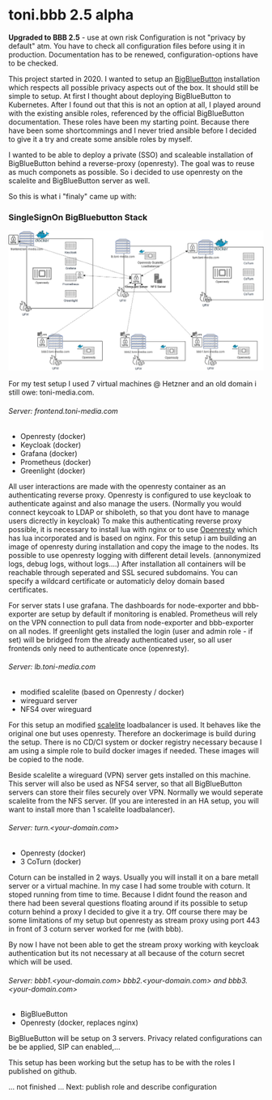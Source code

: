 # toni.bbb 2.5 alpha
**Upgraded to BBB 2.5** - use at own risk
Configuration is not "privacy by default" atm. You have to check all configuration files before using it in production.
Documentation has to be renewed, configuration-options have to be checked.

This project started in 2020. I wanted to setup an [BigBlueButton](https://bigbluebutton.org/) installation which respects all possible privacy aspects out of the box. It should still be simple to setup. At first I thought about deploying BigBlueButton to Kubernetes. After I found out that this is not an option at all, I played around with the existing ansible roles, referenced by the official BigBlueButton documentation. These roles have been my starting point. Because there have been some shortcommings and I never tried ansible before I decided to give it a try and create some ansible roles by myself. 

I wanted to be able to deploy a private (SSO) and scaleable installation of BigBlueButton behind a reverse-proxy (openresty).
The goal was to reuse as much componets as possible. So i decided to use openresty on the scalelite and BigBlueButton server as well.

So this is what i "finaly" came up with:

### SingleSignOn BigBluebutton Stack 

![server](./images/server.png)

For my test setup I used 7 virtual machines @ Hetzner and an old domain i still owe: toni-media.com. 

###### Server: frontend.toni-media.com

- Openresty (docker)
- Keycloak (docker)
- Grafana (docker)
- Prometheus (docker)
- Greenlight (docker)

All user interactions are made with the openresty container as an authenticating reverse proxy. Openresty is configured to use keycloak to authenticate against and also manage the users. (Normally you would connect keycoak to LDAP or shiboleth, so that you dont have to manage users dicrectly in keycloak) To make this authenticating reverse proxy possible, it is necessary to install lua with nginx or to use [Openresty](https://openresty.org/en/) which has lua incorporated and is based on nginx. For this setup i am building an image of openresty during installation and copy the image to the nodes. Its possible to use openresty logging with different detail levels. (annonymized logs, debug logs, without logs....)
After installation all containers will be reachable through seperated and SSL secured subdomains. You can specify a wildcard certificate or automaticly deloy domain based certificates.

For server stats I use grafana. The dashboards for node-exporter and bbb-exporter are setup by default if monitoring is enabled. Prometheus will rely on the VPN connection to pull data from node-exporter and bbb-exporter on all nodes.
If greenlight gets installed the login (user and admin role - if set) will be bridged from the already authenticated user, so all user frontends only need to authenticate once (openresty).

###### Server: lb.toni-media.com

- modified scalelite (based on Openresty / docker)
- wireguard server
- NFS4 over wireguard

For this setup an modified [scalelite](https://github.com/blindsidenetworks/scalelite) loadbalancer is used. It behaves like the original one but uses openresty. Therefore an dockerimage is build during the setup. There is no CD/CI system or docker registry necessary because I am using a simple role to build docker images if needed. These images will be copied to the node.

Beside scalelite a wireguard (VPN) server gets installed on this machine. This server will also be used as NFS4 server, so that all BigBlueButton servers can store their files securely over VPN. Normally we would seperate scalelite from the NFS server. (If you are interested in an HA setup, you will want to install more than 1 scalelite loadbalancer).

###### Server: turn.<your-domain.com>

- Openresty (docker)
- 3 CoTurn (docker)

Coturn can be installed in 2 ways. Usually you will install it on a bare metall server or a virtual machine.
In my case I had some trouble with coturn. It stoped running from time to time. Because I didnt found the reason and there had been several questions floating around if its possible to setup coturn behind a proxy I decided to give it a try.
Off course there may be some limitations of my setup but openresty as stream proxy using port 443 in front of 3 coturn server worked for me (with bbb).

By now I have not been able to get the stream proxy working with keycloak authentication but its not necessary at all because of the coturn secret which will be used.

###### Server: bbb1.<your-domain.com> bbb2.<your-domain.com> and bbb3.<your-domain.com>

- BigBlueButton 
- Openresty (docker, replaces nginx)

BigBlueButton will be setup on 3 servers.
Privacy related configurations can be be applied, SIP can enabled,...

This setup has been working but the setup has to be with the roles I published on github. 

... not finished ...
Next: publish role and describe configuration
